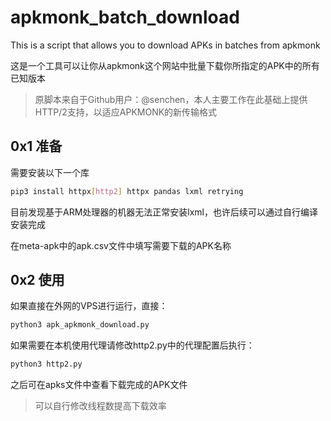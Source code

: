 # apkmonk_batch_download
This is a script that allows you to download APKs in batches from apkmonk

这是一个工具可以让你从apkmonk这个网站中批量下载你所指定的APK中的所有已知版本

> 原脚本来自于Github用户：@senchen，本人主要工作在此基础上提供HTTP/2支持，以适应APKMONK的新传输格式

## 0x1 准备

需要安装以下一个库

```bash
pip3 install httpx[http2] httpx pandas lxml retrying
```

目前发现基于ARM处理器的机器无法正常安装lxml，也许后续可以通过自行编译安装完成

在meta-apk中的apk.csv文件中填写需要下载的APK名称

## 0x2 使用

如果直接在外网的VPS进行运行，直接：

```bash
python3 apk_apkmonk_download.py
```

如果需要在本机使用代理请修改http2.py中的代理配置后执行：

```bash
python3 http2.py
```

之后可在apks文件中查看下载完成的APK文件

> 可以自行修改线程数提高下载效率
